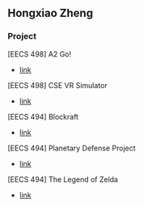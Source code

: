 ## Hongxiao Zheng

### Project

[EECS 498] A2 Go!

- [link](https://youtu.be/yW5PcPxd1QA)

[EECS 498] CSE VR Simulator

- [link](https://youtu.be/DkQEhOIJeu8)

[EECS 494] Blockraft

- [link](https://drive.google.com/drive/folders/1FmoPvVyzTfpD8jHEix-zSIBktljOwFib?usp=share_link)

[EECS 494] Planetary Defense Project

- [link](https://waley-z.github.io/planetary-defense-program-unity/)

[EECS 494] The Legend of Zelda

- [link](https://waley-z.github.io/zelda-unity/)
